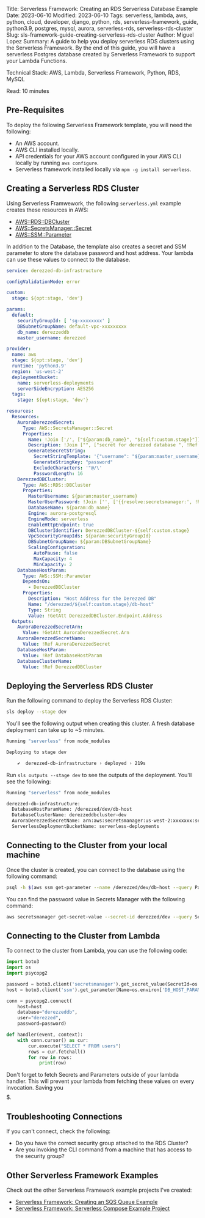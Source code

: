 Title: Serverless Framework: Creating an RDS Serverless Database Example
Date: 2023-06-10
Modified: 2023-06-10
Tags: serverless, lambda, aws, python, cloud, developer, django, python, rds, serverless-framework, guide, python3.9, postgres, mysql, aurora, serverless-rds, serverless-rds-cluster
Slug: sls-framework-guide-creating-serverless-rds-cluster
Author: Miguel Lopez
Summary: A guide to help you deploy serverless RDS clusters using the Serverless Framework. By the end of this guide, you will have a serverless Postgres database created by Serverless Framework to support your Lambda Functions.

Technical Stack: AWS, Lambda, Serverless Framework, Python, RDS, MySQL

Read: 10 minutes

## Pre-Requisites

To deploy the following Serverless Framework template, you will need the following:

- An AWS account.
- AWS CLI installed locally. 
- API credentials for your AWS account configured in your AWS CLI locally by running `aws configure`.
- Serverless framework installed locally via `npm -g install serverless`.


## Creating a Serverless RDS Cluster

Using Serverless Framwework, the following `serverless.yml` example creates these resources in AWS:

- [AWS::RDS::DBCluster](https://docs.aws.amazon.com/AWSCloudFormation/latest/UserGuide/aws-resource-rds-dbcluster.html)
- [AWS::SecretsManager::Secret](https://docs.aws.amazon.com/AWSCloudFormation/latest/UserGuide/aws-resource-secretsmanager-secret.html)
- [AWS::SSM::Parameter](https://docs.aws.amazon.com/AWSCloudFormation/latest/UserGuide/aws-resource-ssm-parameter.html)

In addition to the Database, the template also creates a secret and SSM parameter to store the database password and host address. Your lambda can use these values to connect to the database.

```yml
service: derezzed-db-infrastructure

configValidationMode: error

custom:
  stage: ${opt:stage, 'dev'}

params:
  default:
    securityGroupId: [ 'sg-xxxxxxxx' ]
    DBSubnetGroupName: default-vpc-xxxxxxxxx
    db_name: derezzeddb
    master_username: derezzed

provider:
  name: aws
  stage: ${opt:stage, 'dev'}
  runtime: 'python3.9'
  region: 'us-west-2'
  deploymentBucket:
    name: serverless-deployments
    serverSideEncryption: AES256
  tags:
    stage: ${opt:stage, 'dev'}

resources:
  Resources:
    AuroraDerezzedSecret:
      Type: AWS::SecretsManager::Secret
      Properties:
        Name: !Join ['/', ["${param:db_name}", "${self:custom.stage}"]]
        Description: !Join ["", ["secret for derezzed database ", !Ref "AWS::StackName"]]
        GenerateSecretString:
          SecretStringTemplate: '{"username": "${param:master_username}"}'
          GenerateStringKey: "password"
          ExcludeCharacters: '"@/\'
          PasswordLength: 16
    DerezzedDBCluster:
      Type: AWS::RDS::DBCluster
      Properties:
        MasterUsername: ${param:master_username}
        MasterUserPassword: !Join ['', ['{{resolve:secretsmanager:', !Ref AuroraDerezzedSecret, ':SecretString:password}}' ]]
        DatabaseName: ${param:db_name}
        Engine: aurora-postgresql
        EngineMode: serverless
        EnableHttpEndpoint: true
        DBClusterIdentifier: DerezzedDBCluster-${self:custom.stage}
        VpcSecurityGroupIds: ${param:securityGroupId}
        DBSubnetGroupName: ${param:DBSubnetGroupName}
        ScalingConfiguration:
          AutoPause: false
          MaxCapacity: 4
          MinCapacity: 2
    DatabaseHostParam:
      Type: AWS::SSM::Parameter
      DependsOn:
        - DerezzedDBCluster
      Properties:
        Description: "Host Address for the Derezzed DB"
        Name: "/derezzed/${self:custom.stage}/db-host"
        Type: String
        Value: !GetAtt DerezzedDBCluster.Endpoint.Address
  Outputs:
    AuroraDerezzedSecretArn:
      Value: !GetAtt AuroraDerezzedSecret.Arn
    AuroraDerezzedSecretName:
      Value: !Ref AuroraDerezzedSecret
    DatabaseHostParam:
      Value: !Ref DatabaseHostParam
    DatabaseClusterName:
      Value: !Ref DerezzedDBCluster
```

## Deploying the Serverless RDS Cluster

Run the following command to deploy the Serverless RDS Cluster:

```bash
sls deploy --stage dev
```

You'll see the following output when creating this cluster. A fresh database deployment can take up to ~5 minutes.

```bash
Running "serverless" from node_modules

Deploying to stage dev

    ✔  derezzed-db-infrastructure › deployed › 219s
```

Run `sls outputs --stage dev` to see the outputs of the deployment. You'll see the following:

```bash
Running "serverless" from node_modules

derezzed-db-infrastructure:
  DatabaseHostParamName: /derezzed/dev/db-host
  DatabaseClusterName: derezzeddbcluster-dev
  AuroraDerezzedSecretName: arn:aws:secretsmanager:us-west-2:xxxxxxx:secret:derezzeddb/dev-DldvfU
  ServerlessDeploymentBucketName: serverless-deployments
```

## Connecting to the Cluster from your local machine

Once the cluster is created, you can connect to the database using the following command:

```bash
psql -h $(aws ssm get-parameter --name /derezzed/dev/db-host --query Parameter.Value --output text) -U derezzed -d derezzeddb
```

You can find the password value in Secrets Manager with the following command:

```bash
aws secretsmanager get-secret-value --secret-id derezzed/dev --query SecretString --output text
```

## Connecting to the Cluster from Lambda

To connect to the cluster from Lambda, you can use the following code:

```python
import boto3
import os
import psycopg2

password = boto3.client('secretsmanager').get_secret_value(SecretId=os.environ['SECRET_NAME'])['SecretString']
host = boto3.client('ssm').get_parameter(Name=os.environ['DB_HOST_PARAM_NAME'])['Parameter']['Value']

conn = psycopg2.connect(
    host=host
    database="derezzeddb",
    user="derezzed",
    password=password)

def handler(event, context):
    with conn.cursor() as cur:
        cur.execute("SELECT * FROM users")
        rows = cur.fetchall()
        for row in rows:
            print(row)
```

Don't forget to fetch Secrets and Parameters outside of your lambda handler. This will prevent your lambda from fetching these values on every invocation. Saving you $$$$$.


## Troubleshooting Connections

If you can't connect, check the following:

- Do you have the correct security group attached to the RDS Cluster? 
- Are you invoking the CLI command from a machine that has access to the security group?

## Other Serverless Framework Examples

Check out the other Serverless Framework example projects I've created:

- [Serverless Framework: Creating an SQS Queue Example](https://www.devlo.io/sls-framework-guide-creating-sqs-queue.html)
- [Serverless Framework: Serverless Compose Example Project](https://www.devlo.io/sls-framework-serverless-compose-example-project.html)